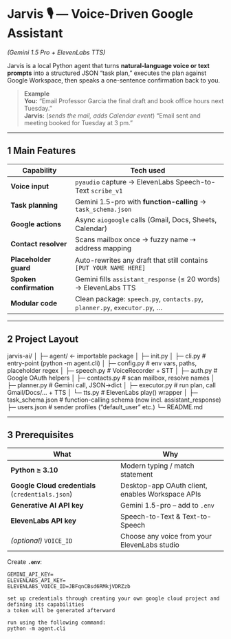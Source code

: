 # Jarvis 🎙️ — Voice-Driven Google Assistant  
*(Gemini 1.5 Pro + ElevenLabs TTS)*

Jarvis is a local Python agent that turns **natural-language voice or text prompts** into a structured JSON “task plan,” executes the plan against Google Workspace, then speaks a one-sentence confirmation back to you.

> **Example**  
> **You:** “Email Professor Garcia the final draft and book office hours next Tuesday.”  
> **Jarvis:** (*sends the mail, adds Calendar event*) “Email sent and meeting booked for Tuesday at 3 pm.”

---

## 1  Main Features

| Capability | Tech used |
|------------|-----------|
| **Voice input** | `pyaudio` capture → ElevenLabs Speech-to-Text `scribe_v1` |
| **Task planning** | Gemini 1.5-pro with **function-calling** → `task_schema.json` |
| **Google actions** | Async `aiogoogle` calls (Gmail, Docs, Sheets, Calendar) |
| **Contact resolver** | Scans mailbox once → fuzzy name ⇢ address mapping |
| **Placeholder guard** | Auto-rewrites any draft that still contains `[PUT YOUR NAME HERE]` |
| **Spoken confirmation** | Gemini fills `assistant_response` (≤ 20 words) → ElevenLabs TTS |
| **Modular code** | Clean package: `speech.py`, `contacts.py`, `planner.py`, `executor.py`, … |

---

## 2  Project Layout

jarvis-ai/
│
├─ agent/ ← importable package
│ ├─ init.py
│ ├─ cli.py # entry-point (python -m agent.cli)
│ ├─ config.py # env vars, paths, placeholder regex
│ ├─ speech.py # VoiceRecorder + STT
│ ├─ auth.py # Google OAuth helpers
│ ├─ contacts.py # scan mailbox, resolve names
│ ├─ planner.py # Gemini call, JSON→dict
│ ├─ executor.py # run plan, call Gmail/Docs/… + TTS
│ └─ tts.py # ElevenLabs play() wrapper
│
├─ task_schema.json # function-calling schema (now incl. assistant_response)
├─ users.json # sender profiles (“default_user” etc.)
└─ README.md

---

## 3  Prerequisites

| What | Why |
|------|-----|
| **Python ≥ 3.10** | Modern typing / match statement |
| **Google Cloud credentials** (`credentials.json`) | Desktop-app OAuth client, enables Workspace APIs |
| **Generative AI API key** | Gemini 1.5-pro – add to `.env` |
| **ElevenLabs API key** | Speech-to-Text & Text-to-Speech |
| *(optional)* `VOICE_ID` | Choose any voice from your ElevenLabs studio |

Create **`.env`**:

```env
GEMINI_API_KEY=
ELEVENLABS_API_KEY=
ELEVENLABS_VOICE_ID=JBFqnCBsd6RMkjVDRZzb

set up credentials through creating your own google cloud project and defining its capabilities
a token will be generated afterward

run using the following command:
python -m agent.cli